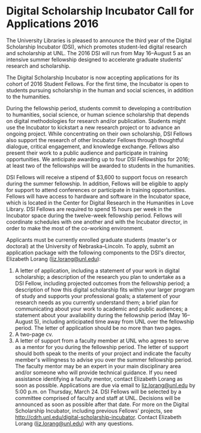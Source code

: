 # Digital Scholarship Incubator Call for Applications 2016

The University Libraries is pleased to announce the third year of the Digital Scholarship Incubator (DSI), which promotes student-led digital research and scholarship at UNL. The 2016 DSI will run from May 16–August 5 as an intensive summer fellowship designed to accelerate graduate students' research and scholarship.

The Digital Scholarship Incubator is now accepting applications for its cohort of 2016 Student Fellows. For the first time, the Incubator is open to students pursuing scholarship in the human and social sciences, in addition to the humanities.

During the fellowship period, students commit to developing a contribution to humanities, social science, or human science scholarship that depends on digital methodologies for research and/or publication. Students might use the Incubator to kickstart a new research project or to advance an ongoing project. While concentrating on their own scholarship, DSI Fellows also support the research of other Incubator Fellows through thoughtful dialogue, critical engagement, and knowledge exchange. Fellows also present their work to a public audience and participate in training opportunities. We anticipate awarding up to four DSI Fellowships for 2016; at least two of the fellowships will be awarded to students in the humanities.

DSI Fellows will receive a stipend of $3,600 to support focus on research during the summer fellowship. In addition, Fellows will be eligible to apply for support to attend conferences or participate in training opportunities. Fellows will have access to hardware and software in the Incubator space, which is located in the Center for Digital Research in the Humanities in Love Library. DSI Fellows are required to spend 15 hours per week in the Incubator space during the twelve-week fellowship period. Fellows will coordinate schedules with one another and with the Incubator director, in order to make the most of the co-working environment.

Applicants must be currently enrolled graduate students (master's or doctoral) at the University of Nebraska–Lincoln. To apply, submit an application package with the following components to the DSI's director, Elizabeth Lorang (liz.lorang@unl.edu):

1. A letter of application, including a statement of your work in digital scholarship; a description of the research you plan to undertake as a DSI Fellow, including projected outcomes from the fellowship period; a description of how this digital scholarship fits within your larger program of study and supports your professional goals; a statement of your research needs as you currently understand them; a brief plan for communicating about your work to academic and public audiences; a statement about your availability during the fellowship period (May 16–August 5), including anticipated time away from UNL over the fellowship period. The letter of application should be no more than two pages.
2. A two-page cv.
3. A letter of support from a faculty member at UNL who agrees to serve as a mentor for you during the fellowship period. The letter of support should both speak to the merits of your project and indicate the faculty member's willingness to advise you over the summer fellowship period. The faculty mentor may be an expert in your main disciplinary area and/or someone who will provide technical guidance. If you need assistance identifying a faculty mentor, contact Elizabeth Lorang as soon as possible.
Applications are due via email to liz.lorang@unl.edu by 5:00 p.m. on Thursday, March 24. DSI Fellows will be selected by a committee comprised of faculty and staff at UNL. Decisions will be announced as soon as possible after that date.
For more on the Digital Scholarship Incubator, including previous Fellows' projects, see http://cdrh.unl.edu/digital-scholarship-incubator. Contact Elizabeth Lorang (liz.lorang@unl.edu) with any questions.
